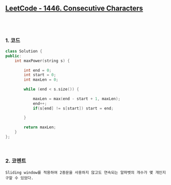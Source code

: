 [LeetCode - 1446. Consecutive Characters](https://leetcode.com/problems/consecutive-characters/)
------------

<br>
<br>

### 1. 코드

```cpp
class Solution {
public:
    int maxPower(string s) {
    
        int end = 0;
        int start = 0;
        int maxLen = 0;
        
        while (end < s.size()) {
            
            maxLen = max(end - start + 1, maxLen);
            end++;
            if(s[end] != s[start]) start = end;
        
        }
        
        return maxLen;
    }
};
```

<br>

### 2. 코멘트

    Sliding window를 적용하여 2중문을 사용하지 않고도 연속되는 알파벳의 개수가 몇 개인지 구할 수 있었다.
